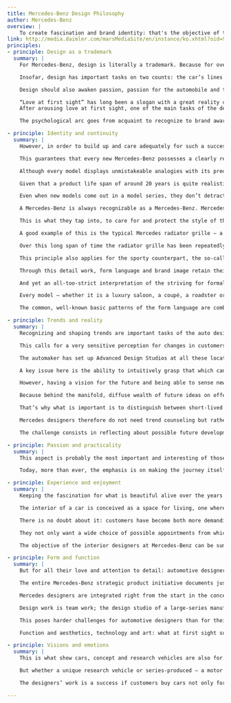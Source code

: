 ```yaml
---
title: Mercedes-Benz Design Philosophy
author: Mercedes-Benz
overview: |
    To create fascination and brand identity: that's the objective of the Mercedes-Benz design philosophy, oriented towards long-term effect rather than short-lived trends, it taps into a “gene pool” of brand-typical style elements in the sense of a living tradition. At the end of this process is the car as an individual space for living.
link: http://media.daimler.com/marsMediaSite/en/instance/ko.xhtml?oid=9904420
principles:
- principle: Design as a trademark
  summary: |
    For Mercedes-Benz, design is literally a trademark. Because for over 100 years, design has characterized the image of the brand with the three-pointed star and has made visible typical Mercedes brand values such as fascination, responsibility and perfection.

    Insofar, design has important tasks on two counts: the car’s lines fascinate not only because of the product itself, they also serve as a mirror of the philosophy and profile of the Stuttgart-based automotive brand. In other words: design makes brand values visible – and sets its mark on them.

    Design should also awaken passion, passion for the automobile and the wish to possess a model.

    “Love at first sight” has long been a slogan with a great reality content in the automotive trade.
    After arousing love at first sight, one of the main tasks of the designers is to create a lasting relationship and maintain the love affair over many years.

    The psychological arc goes from acquaint to recognize to brand awareness. It is not only a question of creating shapely, functional individual products, but of generating brand identity at the same time.

- principle: Identity and continuity
  summary: |
    However, in order to build up and care adequately for such a successful brand image, long-term strategies and conceptual continuity are essential. New Mercedes models must indeed formally create a bridge to the future, but at the same time their lines may not abandon their origin.

    This guarantees that every new Mercedes-Benz possesses a clearly recognizable identity and shows its pedigree at the first glance.

    Although every model displays unmistakeable analogies with its predecessors, it shows a clear formal further development and heralds a new design era.

    Given that a product life span of around 20 years is quite realistic for Mercedes automobiles, the designers must not indulge in passing fancies. The high market value which Mercedes-Benz passenger cars retain even after many years on the road is due not least to the fact that a previous model of Mercedes-Benz does not automatically “look” old.

    Even when new models come out in a model series, they don’t detract from their predecessors, which continue to be desirable, in particular because of the enduring appeal of their design.

    A Mercedes-Benz is always recognizable as a Mercedes-Benz. Mercedes-Benz designers ensure that certain style features, while being further developed, are retained in their basic form. Designers then speak of the brand’s “gene pool”.

    This is what they tap into, to care for and protect the style of the brand.

    A good example of this is the typical Mercedes radiator grille – a feature which has identified and rendered unmistakeable the brand for over 100 years.

    Over this long span of time the radiator grille has been repeatedly developed further in a formal sense. Both in its basic proportions and in its details the designers try to interpret this identifying feature anew, creating a fresh, modern image.

    This principle also applies for the sporty counterpart, the so-called SL radiator, which was directly derived from racing in the 1950s and has since become a symbol not only for Mercedes sports cars, but also for the refined sportiness which finds its expression in many model series. In the same manner as the saloon radiator, this element is also constantly being newly interpreted in the formal sense.

    Through this detail work, form language and brand image retain their vitality, remain innovative and dynamic, but at the same time unmistakeable.

    And yet an all-too-strict interpretation of the striving for formal continuity entails the risk of running into a stylistic dead-end alley, where there is no room for individuality.

    Every model – whether it is a luxury saloon, a coupé, a roadster or a compact-class car – presents itself as an independent “personality”.

    The common, well-known basic patterns of the form language are combined with new style elements that at first appear surprising, yet in conjunction with familiar elements condition, ever anew, the perception of the Stuttgart-based automotive brand.

- principle: Trends and reality
  summary: |
    Recognizing and shaping trends are important tasks of the auto designers. They live in the present, but their realm of action is the future.

    This calls for a very sensitive perception for changes in customers’ life habits, for people’s new attitudes towards their daily life and for those tendencies concerning form and color made evident in other sectors such as the furniture industry or the electronics sector, for example. Or for impulses coming from other cultures; this is why Mercedes designers do not only work in Germany, but in Italy, Japan, China and the USA as well.

    The automaker has set up Advanced Design Studios at all these locations, to act as a sort of seismograph and pick up stylistic trends on site and analyze them to process them creatively.

    A key issue here is the ability to intuitively grasp that which can attain formal timelessness, and to develop a sensitivity for important, sustainable tendencies in art, culture and society.

    However, having a vision for the future and being able to sense new trends is not enough.

    Because behind the manifold, diffuse wealth of future ideas on offer there lies the question of which of the currents does a brand like Mercedes-Benz want to allow itself to be influenced by. For Mercedes-Benz it has always been decisive to be, not fashionable, but modern.

    That’s why what is important is to distinguish between short-lived tendencies and long-term developments and thus identify customers’ authentic expectations for the future.

    Mercedes designers therefore do not need trend counseling but rather a well-founded prognosis and concrete answers to the questions as to how people will live tomorrow, how they will consume and – in particular – how to enthrall and inspire future customers.

    The challenge consists in reflecting about possible future developments and to think further – beyond the reality that bears the seal of trends and fashion.

- principle: Passion and practicality
  summary: |
    This aspect is probably the most important and interesting of those that determine the work of automotive designers. It is all about people, or, more specifically, about customers and their personality. Because driving a car today means a lot more than reaching your destination in safety and com-fort.

    Today, more than ever, the emphasis is on making the journey itself an experience that is enjoyable because one feels at ease in one’s car, and be-cause the car goes well with one’s lifestyle – and because it is also possible to express style very well by means of the car. More than ever, the sensory perception of a product therefore plays an exceptional role.

- principle: Experience and enjoyment
  summary: |
    Keeping the fascination for what is beautiful alive over the years is also one of the most important tasks of the interior designers. Its importance for design work is increasing.

    The interior of a car is conceived as a space for living, one where a lot of time is spent. That is why a pleasant environment is playing an increasingly important role in the motor car, too.

    There is no doubt about it: customers have become both more demanding and more discerning over the years in this respect.

    They not only want a wide choice of possible appointments from which to pick precisely that which suits their individual taste and personality. They now also set greater store by the use of high-quality materials and precision workmanship. These of course help convey, whilst also making more tangible, values such as aesthetics, comfort and quality as part of the overall visual impression.

    The objective of the interior designers at Mercedes-Benz can be summed up in a few words: one gets into the car, closes the doors and immediately feels at home.

- principle: Form and function
  summary: |
    But for all their love and attention to detail: automotive designers are not packaging artists. It is by no means their task to simply pack new technologies or new vehicle concepts into a handsome form – they contribute decisively towards initiating new ideas and help them on their way to series production.

    The entire Mercedes-Benz strategic product initiative documents just how closely product strategy, design and technology work together at the Stuttgart-based automotive brand.

    Mercedes designers are integrated right from the start in the concept phase and in the development process of new models.

    Design work is team work; the design studio of a large-series manufacturer is not a dream factory. In a team both designers and engineers have to be ready to make compromises in order to find viable solutions that meet all the requirements.

    This poses harder challenges for automotive designers than for their colleagues in other industrial sectors. The motor car is one of the few industrial products from which the customer expects not only a handsome exterior, but also a perfectly-designed interior as well. In addition to this, the car is a product made up from different individual areas. Many of these details are quite as complex as entire devices produced in other industrial sectors.

    Function and aesthetics, technology and art: what at first sight sounds contradictory has to blend into a harmonious overall concept in a modern car. The objective has been attained if design work and the engineering arts complement each other on a sophisticated level. Thus, practicality and good design are not natural enemies. Technological leadership is an integral part of the brand philosophy and it is the task of design to make this mission visible, while setting trends in its own way.

- principle: Visions and emotions
  summary: |
    This is what show cars, concept and research vehicles are also for. They are conceived and developed in order to impulse auto-visions, to test new vehicle concepts and technologies, to intensify the dialogue with customers and also to analyze the public’s reaction to these auto-ideas. Mercedes-Benz also carries out such auto-studies in order to take a look at the future in respect of stylistic developments and to offer designers a possibility to develop and implement new form languages.

    But whether a unique research vehicle or series-produced – a motor vehicle is always perceived with one’s senses. No-one can evade its emotional effect. Long before one has any idea about the relevant technical facts or innovations, through its mere appearance – that is, through its design – it awakens desires. It is the responsibility of the designers to awaken and keep alive these emotions. The goal of their work is to create automobiles in the field of ten-sion between technology and design, that are characterized both by technical and emotional intelligence.

    The designers’ work is a success if customers buy cars not only for purely rational reasons but also with their heart – and mind.

---
```


